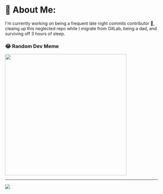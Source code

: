 # 💫 About Me:
I'm currently working on being a frequent late night commits contributor 🫠, cleaing up this neglected repo while I migrate from GitLab, being a dad, and surviving off 3 hours of sleep.

### 😂 Random Dev Meme
<img src='https://randommeme-five.vercel.app/' style="height: 400px;"/>

---
[![](https://visitcount.itsvg.in/api?id=KG00D&icon=0&color=3)](https://visitcount.itsvg.in)

<!-- Proudly created with GPRM ( https://gprm.itsvg.in ) -->
